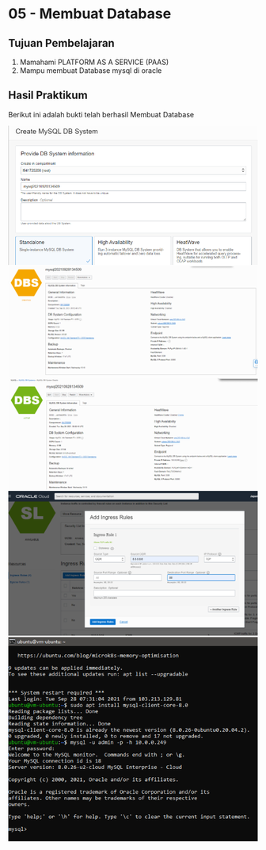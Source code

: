 # 05 - Membuat Database

## Tujuan Pembelajaran

1. Mamahami PLATFORM AS A SERVICE (PAAS)
2. Mampu membuat Database mysql di oracle

## Hasil Praktikum

Berikut ini adalah bukti telah berhasil Membuat Database

![Screenshot](img/1.PNG)
![Screenshot](img/2.PNG)
![Screenshot](img/4.PNG)
![Screenshot](img/3.PNG)
![Screenshot](img/5.PNG)


